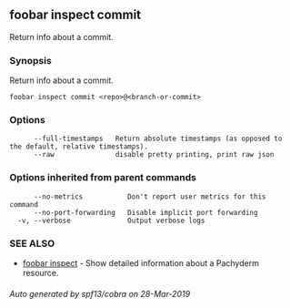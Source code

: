 ## foobar inspect commit

Return info about a commit.

### Synopsis


Return info about a commit.

```
foobar inspect commit <repo>@<branch-or-commit>
```

### Options

```
      --full-timestamps   Return absolute timestamps (as opposed to the default, relative timestamps).
      --raw               disable pretty printing, print raw json
```

### Options inherited from parent commands

```
      --no-metrics           Don't report user metrics for this command
      --no-port-forwarding   Disable implicit port forwarding
  -v, --verbose              Output verbose logs
```

### SEE ALSO
* [foobar inspect](foobar_inspect.md)	 - Show detailed information about a Pachyderm resource.

###### Auto generated by spf13/cobra on 28-Mar-2019
